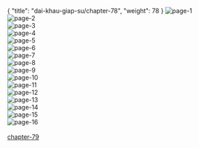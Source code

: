 { "title": "dai-khau-giap-su/chapter-78", "weight": 78 }
<img src="dai-khau-giap-su_0078_01-299889055c5fbc73a60d5b77f4dd7d64.webp" alt="page-1" origin="http://1.bp.blogspot.com/-G-Vvo1LkmKk/W2G7LtxldyI/AAAAAAABOKQ/M76_e-spoAMiGOjudbEfT-Jx_laB9xCwACLcBGAs/s1600/0001.jpg?imgmax=0"><br/>
<img src="dai-khau-giap-su_0078_02-6cec362e749344cf32e7a62148de9b5a.webp" alt="page-2" origin="http://1.bp.blogspot.com/-YcOpqSqcA2A/W2G7L9lFg7I/AAAAAAABOKU/ypqo_qKEuZUzv2fviBqwQDbCMUNIW4YMgCLcBGAs/s1600/0002.jpg?imgmax=0"><br/>
<img src="dai-khau-giap-su_0078_03-87c12c685d792b91d303b782835d6a70.webp" alt="page-3" origin="http://1.bp.blogspot.com/-HqRKcUTrg_Y/W2G7Mkp5QYI/AAAAAAABOKY/ACDsam6vN6orCuHiQEKVyDQIjCHqpRZ6gCLcBGAs/s1600/0003.jpg?imgmax=0"><br/>
<img src="dai-khau-giap-su_0078_04-fd2f6845bd8a6da46307cf0f4fdde161.webp" alt="page-4" origin="http://1.bp.blogspot.com/-YiJ8t2U6YLk/W2G7M2mnb3I/AAAAAAABOKc/f93ME5fh6v4UWYw7vAeHYwVb3L6cjWuTACLcBGAs/s1600/0004.jpg?imgmax=0"><br/>
<img src="dai-khau-giap-su_0078_05-c56a954c4f6a7c23003ec04c5b1a3051.webp" alt="page-5" origin="http://1.bp.blogspot.com/-w7Y5S-I5zqE/W2G7NHuPT9I/AAAAAAABOKg/F2TwTip6O04vQKyOFWUFoi2j-Ii-3VyIACLcBGAs/s1600/0005.jpg?imgmax=0"><br/>
<img src="dai-khau-giap-su_0078_06-66b4e9d4c80e937efce93f73ad2d6f20.webp" alt="page-6" origin="http://1.bp.blogspot.com/-NTLps_Vr4io/W2G7NL_crgI/AAAAAAABOKk/uUBIQjmzPB4ZUBMGOQU1XrAqXLSJU5kHQCLcBGAs/s1600/0006.jpg?imgmax=0"><br/>
<img src="dai-khau-giap-su_0078_07-dec23a65b6e637952c10e15548567199.webp" alt="page-7" origin="http://1.bp.blogspot.com/--rCOBgodz-k/W2G7NTKz9PI/AAAAAAABOKo/M8JdGam-2OkRr6JtCtfZgPPt6fmftMJSQCLcBGAs/s1600/0007.jpg?imgmax=0"><br/>
<img src="dai-khau-giap-su_0078_08-40e72981a42955bdfc1527d9a03a56c0.webp" alt="page-8" origin="http://1.bp.blogspot.com/-XzvoE8_eFyA/W2G7NpihI-I/AAAAAAABOKs/UZtcLOVb9Xwjqa9SJjXKOiiJDMWEClk1gCLcBGAs/s1600/0008.jpg?imgmax=0"><br/>
<img src="dai-khau-giap-su_0078_09-084b0480251f24ad6bd542a9a6863a47.webp" alt="page-9" origin="http://1.bp.blogspot.com/-Zvv3tMGvaxI/W2G7N6cgP7I/AAAAAAABOKw/Ly5MvjKX1bE_6w403Q1lkhbQdo_dcMuqwCLcBGAs/s1600/0009.jpg?imgmax=0"><br/>
<img src="dai-khau-giap-su_0078_10-30c297b6c386f544b2b44f993ba4b563.webp" alt="page-10" origin="http://1.bp.blogspot.com/-Htrm-7KH-Do/W2G7N08zoiI/AAAAAAABOK0/fcE_AKV2kb8yI_R3NEyoXU-TCHV9Yk8TgCLcBGAs/s1600/0010.jpg?imgmax=0"><br/>
<img src="dai-khau-giap-su_0078_11-43f0b1e78c1b0252e6204fa6210d0fe0.webp" alt="page-11" origin="http://1.bp.blogspot.com/-WuQLWDw_zVg/W2G7OfvdAeI/AAAAAAABOK8/o4h6hphyVOQWKF2UB_3DGS5LhTFxEK5wQCLcBGAs/s1600/0011.jpg?imgmax=0"><br/>
<img src="dai-khau-giap-su_0078_12-f373e7bfda3af2c138dac46fefe4b1b4.webp" alt="page-12" origin="http://1.bp.blogspot.com/-xjJeukzkoVg/W2G7OV_6LnI/AAAAAAABOK4/qEYEP84lzmoenSU8IGDl17mVYGE6QAfIgCLcBGAs/s1600/0012.jpg?imgmax=0"><br/>
<img src="dai-khau-giap-su_0078_13-ee42f9223ff9dee0feb1272bf4c349d3.webp" alt="page-13" origin="http://1.bp.blogspot.com/-gq8AyrKx4-E/W2G7Oywmt9I/AAAAAAABOLA/U2XdGCpBuE84NlsD8elgxx_-zmdXP6wDQCLcBGAs/s1600/0013.jpg?imgmax=0"><br/>
<img src="dai-khau-giap-su_0078_14-a7401d1c4cd3012d26e089a61f6d2d1f.webp" alt="page-14" origin="http://1.bp.blogspot.com/-MqDD4hEzrbM/W2G7O8ZbAOI/AAAAAAABOLE/Jvz84M7i9ukVd7QieuXbk4CpR2otIVjYACLcBGAs/s1600/0014.jpg?imgmax=0"><br/>
<img src="dai-khau-giap-su_0078_15-3fc6fc54f6a348364b902907b2a47fba.webp" alt="page-15" origin="http://1.bp.blogspot.com/-KgrllOqeovU/W2G7PO8bKMI/AAAAAAABOLI/xzycfPQ3pkIqz0TIgtUcueIS4hzRtS9DgCLcBGAs/s1600/0015.jpg?imgmax=0"><br/>
<img src="dai-khau-giap-su_0078_16-4e19869cbab650990c8a8fbf7ad7b000.webp" alt="page-16" origin="http://1.bp.blogspot.com/-MkDmW5K0GRI/W2G7PXImrjI/AAAAAAABOLM/vNca-VUVs-4D24JEwJlApzNKJ7mTHuGOgCLcBGAs/s1600/0016.jpg?imgmax=0"><br/>
<br/><a class="nextchap" href="/dai-khau-giap-su/chapter-79">chapter-79</a>
